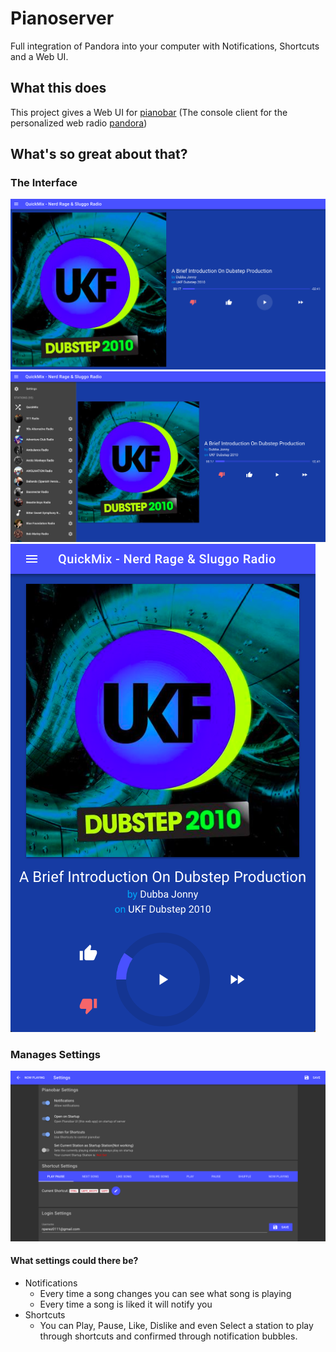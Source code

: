 # Pianoserver
Full integration of Pandora into your computer with Notifications, Shortcuts and a Web UI.

## What this does
This project gives a Web UI for [pianobar](https://github.com/PromyLOPh/pianobar) (The console client for the personalized web radio [pandora](https://pandora.com))
## What's so great about that?
### The Interface
![Horizontal Player Interface](screenshots/horizontal.png)
![Sidepanel Horizontal Player Interface](screenshots/sidepanel.png)
![Vertical Player Interface](screenshots/vertical.png)
### Manages Settings
![Settings Interface](screenshots/settings.png)
#### What settings could there be?
 * Notifications 
   - Every time a song changes you can see what song is playing
   - Every time a song is liked it will notify you
 * Shortcuts 
   - You can Play, Pause, Like, Dislike and even Select a station to play through shortcuts and confirmed through notification bubbles.
